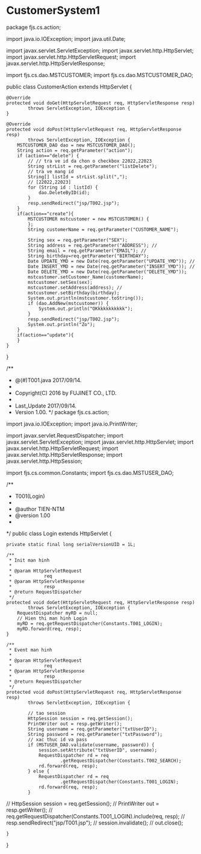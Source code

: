 # CustomerSystem1
package fjs.cs.action;

import java.io.IOException;
import java.util.Date;

import javax.servlet.ServletException;
import javax.servlet.http.HttpServlet;
import javax.servlet.http.HttpServletRequest;
import javax.servlet.http.HttpServletResponse;

import fjs.cs.dao.MSTCUSTOMER;
import fjs.cs.dao.MSTCUSTOMER_DAO;

public class CustomerAction extends HttpServlet {

	@Override
	protected void doGet(HttpServletRequest req, HttpServletResponse resp)
			throws ServletException, IOException {
	}

	@Override
	protected void doPost(HttpServletRequest req, HttpServletResponse resp)
			throws ServletException, IOException {
		MSTCUSTOMER_DAO dao = new MSTCUSTOMER_DAO();
		String action = req.getParameter("action");
		if (action=="delete") {
			// // tra ve id da chon o checkbox 22022,22023
			String strList = req.getParameter("listDelete");
			// tra ve mang id
			String[] listId = strList.split(",");
			// [22022,22023]
			for (String id : listId) {
				dao.DeleteByID(id);
			}
			resp.sendRedirect("jsp/T002.jsp");
		}
		if(action=="create"){	
			MSTCUSTOMER mstcustomer = new MSTCUSTOMER() {
			};
			String customerName = req.getParameter("CUSTOMER_NAME");

			String sex = req.getParameter("SEX");
			String address = req.getParameter("ADDRESS"); //
			String email = req.getParameter("EMAIL"); //
			String birthday=req.getParameter("BIRTHDAY");
			Date UPDATE_YMD = new Date(req.getParameter("UPDATE_YMD")); //
			Date INSERT_YMD = new Date(req.getParameter("INSERT_YMD")); //
			Date DELETE_YMD = new Date(req.getParameter("DELETE_YMD"));
			mstcustomer.setCustomer_Name(customerName);
			mstcustomer.setSex(sex);
			mstcustomer.setAddress(address); // 
			mstcustomer.setBirthday(birthday);
			System.out.println(mstcustomer.toString());
			if (dao.AddNew(mstcustomer)) {
				System.out.println("OKkkkkkkkkkk");
			}
			resp.sendRedirect("jsp/T002.jsp");
			System.out.println("Zo");
		}
		if(action=="update"){
		}
	}
}

/**
 * @(#)T001.java 2017/09/14.
 *
 * Copyright(C) 2016 by FUJINET CO., LTD.
 *
 * Last_Update 2017/09/14.
 * Version 1.00.
 */
package fjs.cs.action;

import java.io.IOException;
import java.io.PrintWriter;

import javax.servlet.RequestDispatcher;
import javax.servlet.ServletException;
import javax.servlet.http.HttpServlet;
import javax.servlet.http.HttpServletRequest;
import javax.servlet.http.HttpServletResponse;
import javax.servlet.http.HttpSession;

import fjs.cs.common.Constants;
import fjs.cs.dao.MSTUSER_DAO;

/**
 * T001(Login)
 * 
 * @author TIEN-NTM
 * @version 1.00
 * 
 */
public class Login extends HttpServlet {

	private static final long serialVersionUID = 1L;

	/**
	 * Init man hinh
	 * 
	 * @param HttpServletRequest
	 *            req
	 * @param HttpServletResponse
	 *            resp
	 * @return RequestDispatcher
	 */
	protected void doGet(HttpServletRequest req, HttpServletResponse resp)
			throws ServletException, IOException {
		RequestDispatcher myRD = null;
		// Hien thi man hinh Login
		myRD = req.getRequestDispatcher(Constants.T001_LOGIN);
		myRD.forward(req, resp);
	}

	/**
	 * Event man hinh
	 * 
	 * @param HttpServletRequest
	 *            req
	 * @param HttpServletResponse
	 *            resp
	 * @return RequestDispatcher
	 */
	protected void doPost(HttpServletRequest req, HttpServletResponse resp)
			throws ServletException, IOException {
	
			// tao session
			HttpSession session = req.getSession();
			PrintWriter out = resp.getWriter();
			String username = req.getParameter("txtUserID");
			String password = req.getParameter("txtPassword");
			// xac thuc id va pass
			if (MSTUSER_DAO.validate(username, password)) {
				session.setAttribute("txtUserID", username);
				RequestDispatcher rd = req
						.getRequestDispatcher(Constants.T002_SEARCH);
				rd.forward(req, resp);
			} else {
				RequestDispatcher rd = req
						.getRequestDispatcher(Constants.T001_LOGIN);
				rd.forward(req, resp);
			} 
		
		
//			HttpSession session = req.getSession();
//			PrintWriter out = resp.getWriter();
//			req.getRequestDispatcher(Constants.T001_LOGIN).include(req, resp);
//			resp.sendRedirect("jsp/T001.jsp");
//			session.invalidate();
//			out.close();

		
	}
}
